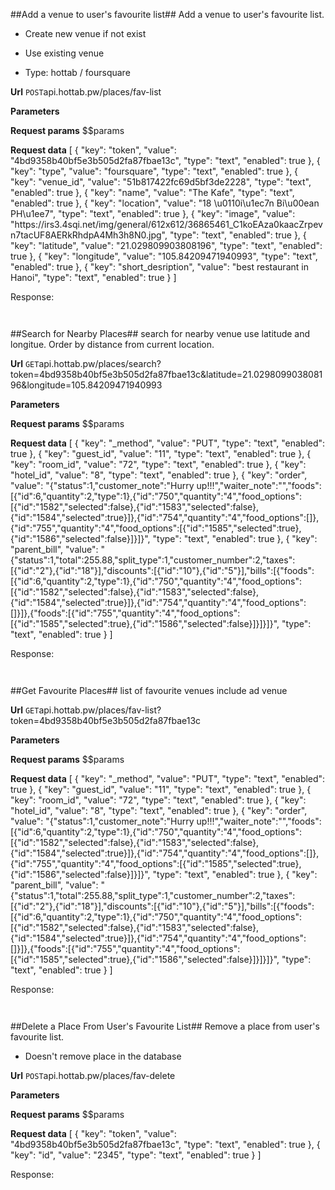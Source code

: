 ##Add a venue to user's favourite list##
Add a venue to user's favourite list.

- Create new venue if not exist

- Use existing venue

- Type: hottab / foursquare 

**Url**
<code>POST</code>api.hottab.pw/places/fav-list


**Parameters**

**Request params**
$$params

**Request data**
[
    {
        "key": "token",
        "value": "4bd9358b40bf5e3b505d2fa87fbae13c",
        "type": "text",
        "enabled": true
    },
    {
        "key": "type",
        "value": "foursquare",
        "type": "text",
        "enabled": true
    },
    {
        "key": "venue_id",
        "value": "51b817422fc69d5bf3de2228",
        "type": "text",
        "enabled": true
    },
    {
        "key": "name",
        "value": "The Kafe",
        "type": "text",
        "enabled": true
    },
    {
        "key": "location",
        "value": "18 \u0110i\u1ec7n Bi\u00ean PH\u1ee7",
        "type": "text",
        "enabled": true
    },
    {
        "key": "image",
        "value": "https:\/\/irs3.4sqi.net\/img\/general\/612x612\/36865461_C1koEAza0kaacZrpevn7tacUF8AERkRhdpA4Mh3h8N0.jpg",
        "type": "text",
        "enabled": true
    },
    {
        "key": "latitude",
        "value": "21.029809903808196",
        "type": "text",
        "enabled": true
    },
    {
        "key": "longitude",
        "value": "105.84209471940993",
        "type": "text",
        "enabled": true
    },
    {
        "key": "short_desription",
        "value": "best restaurant in Hanoi",
        "type": "text",
        "enabled": true
    }
]


Response:

```


```

##Search for Nearby Places##
search for nearby venue use latitude and longitue. Order by distance from current location.

**Url**
<code>GET</code>api.hottab.pw/places/search?token=4bd9358b40bf5e3b505d2fa87fbae13c&latitude=21.029809903808196&longitude=105.84209471940993


**Parameters**

**Request params**
$$params

**Request data**
[
    {
        "key": "_method",
        "value": "PUT",
        "type": "text",
        "enabled": true
    },
    {
        "key": "guest_id",
        "value": "11",
        "type": "text",
        "enabled": true
    },
    {
        "key": "room_id",
        "value": "72",
        "type": "text",
        "enabled": true
    },
    {
        "key": "hotel_id",
        "value": "8",
        "type": "text",
        "enabled": true
    },
    {
        "key": "order",
        "value": "{\"status\":1,\"customer_note\":\"Hurry up!!!\",\"waiter_note\":\"\",\"foods\":[{\"id\":6,\"quantity\":2,\"type\":1},{\"id\":\"750\",\"quantity\":\"4\",\"food_options\":[{\"id\":\"1582\",\"selected\":false},{\"id\":\"1583\",\"selected\":false},{\"id\":\"1584\",\"selected\":true}]},{\"id\":\"754\",\"quantity\":\"4\",\"food_options\":[]},{\"id\":\"755\",\"quantity\":\"4\",\"food_options\":[{\"id\":\"1585\",\"selected\":true},{\"id\":\"1586\",\"selected\":false}]}]}",
        "type": "text",
        "enabled": true
    },
    {
        "key": "parent_bill",
        "value": "{\"status\":1,\"total\":255.88,\"split_type\":1,\"customer_number\":2,\"taxes\":[{\"id\":\"2\"},{\"id\":\"18\"}],\"discounts\":[{\"id\":\"10\"},{\"id\":\"5\"}],\"bills\":[{\"foods\":[{\"id\":6,\"quantity\":2,\"type\":1},{\"id\":\"750\",\"quantity\":\"4\",\"food_options\":[{\"id\":\"1582\",\"selected\":false},{\"id\":\"1583\",\"selected\":false},{\"id\":\"1584\",\"selected\":true}]},{\"id\":\"754\",\"quantity\":\"4\",\"food_options\":[]}]},{\"foods\":[{\"id\":\"755\",\"quantity\":\"4\",\"food_options\":[{\"id\":\"1585\",\"selected\":true},{\"id\":\"1586\",\"selected\":false}]}]}]}",
        "type": "text",
        "enabled": true
    }
]


Response:

```


```

##Get Favourite Places##
list of favourite venues include ad venue

**Url**
<code>GET</code>api.hottab.pw/places/fav-list?token=4bd9358b40bf5e3b505d2fa87fbae13c


**Parameters**

**Request params**
$$params

**Request data**
[
    {
        "key": "_method",
        "value": "PUT",
        "type": "text",
        "enabled": true
    },
    {
        "key": "guest_id",
        "value": "11",
        "type": "text",
        "enabled": true
    },
    {
        "key": "room_id",
        "value": "72",
        "type": "text",
        "enabled": true
    },
    {
        "key": "hotel_id",
        "value": "8",
        "type": "text",
        "enabled": true
    },
    {
        "key": "order",
        "value": "{\"status\":1,\"customer_note\":\"Hurry up!!!\",\"waiter_note\":\"\",\"foods\":[{\"id\":6,\"quantity\":2,\"type\":1},{\"id\":\"750\",\"quantity\":\"4\",\"food_options\":[{\"id\":\"1582\",\"selected\":false},{\"id\":\"1583\",\"selected\":false},{\"id\":\"1584\",\"selected\":true}]},{\"id\":\"754\",\"quantity\":\"4\",\"food_options\":[]},{\"id\":\"755\",\"quantity\":\"4\",\"food_options\":[{\"id\":\"1585\",\"selected\":true},{\"id\":\"1586\",\"selected\":false}]}]}",
        "type": "text",
        "enabled": true
    },
    {
        "key": "parent_bill",
        "value": "{\"status\":1,\"total\":255.88,\"split_type\":1,\"customer_number\":2,\"taxes\":[{\"id\":\"2\"},{\"id\":\"18\"}],\"discounts\":[{\"id\":\"10\"},{\"id\":\"5\"}],\"bills\":[{\"foods\":[{\"id\":6,\"quantity\":2,\"type\":1},{\"id\":\"750\",\"quantity\":\"4\",\"food_options\":[{\"id\":\"1582\",\"selected\":false},{\"id\":\"1583\",\"selected\":false},{\"id\":\"1584\",\"selected\":true}]},{\"id\":\"754\",\"quantity\":\"4\",\"food_options\":[]}]},{\"foods\":[{\"id\":\"755\",\"quantity\":\"4\",\"food_options\":[{\"id\":\"1585\",\"selected\":true},{\"id\":\"1586\",\"selected\":false}]}]}]}",
        "type": "text",
        "enabled": true
    }
]


Response:

```


```

##Delete a Place From User's Favourite List##
Remove a place from user's favourite list.

- Doesn't remove place in the database

**Url**
<code>POST</code>api.hottab.pw/places/fav-delete


**Parameters**

**Request params**
$$params

**Request data**
[
    {
        "key": "token",
        "value": "4bd9358b40bf5e3b505d2fa87fbae13c",
        "type": "text",
        "enabled": true
    },
    {
        "key": "id",
        "value": "2345",
        "type": "text",
        "enabled": true
    }
]


Response:

```


```

